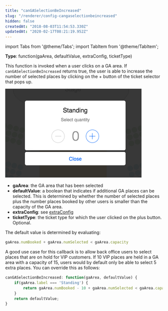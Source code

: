 ```yaml
---
title: "canGASelectionBeIncreased"
slug: "/renderer/config-cangaselectionbeincreased"
hidden: false
createdAt: "2018-08-03T11:54:53.330Z"
updatedAt: "2020-02-17T08:21:19.952Z"
---
```


import Tabs from '@theme/Tabs';
import TabItem from '@theme/TabItem';

**Type**: function(gaArea, defaultValue, extraConfig, ticketType)  

This function is invoked when a user clicks on a GA area. If `canGASelectionBeIncreased` returns true, the user is able to increase the number of selected places by clicking on the + button of the ticket selector that pops up.



![Screenshot 2018-08-03 14.31.18.png](/img/readme/Screenshot-2018-08-03-14.31.18.png)

* **gaArea**: the GA area that has been selected
* **defaultValue**: a boolean that indicates if additional GA places can be selected. This is determined by whether the number of selected places plus the number places booked by other users is smaller than the capacity of the GA area.
* **extraConfig**: see [extraConfig](/docs/renderer/config-extraconfig)
* **ticketType**: the ticket type for which the user clicked on the plus button. Optional. 

The default value is determined by evaluating:
 
```javascript
gaArea.numBooked + gaArea.numSelected < gaArea.capacity
```

A good use case for this callback is to allow back office users to select places that are on hold for VIP customers. If 10 VIP places are held in a GA area with a capacity of 15, users would by default only be able to select 5 extra places. You can override this as follows:

```javascript
canGASelectionBeIncreased: function(gaArea, defaultValue) {
    if(gaArea.label === 'Standing') {
        return gaArea.numBooked - 10 + gaArea.numSelected < gaArea.capacity;        
    }
    return defaultValue;
}
```
